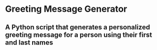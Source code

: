 # Greeting Message Generator
## A Python script that generates a personalized greeting message for a person using their first and last names
